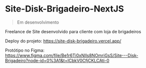 # Site-Disk-Brigadeiro-NextJS
 
> Em desenvolvimento

Freelance de Site desenvolvido para cliente com loja de brigadeiros

Deploy do projeto: https://site-disk-brigadeiro.vercel.app/

Protótipo no Figma: https://www.figma.com/file/Be1r6Ti0xNIIs8NOmriGsS/Site---Disk-Brigadeiro?node-id=0%3A1&t=ICbkV0CfjCKLCAti-0

